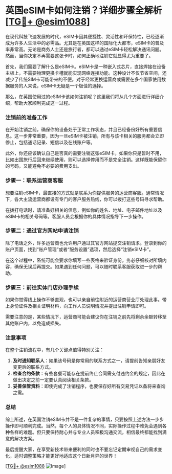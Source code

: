# 英国eSIM卡如何注销？详细步骤全解析[[TG💪+ @esim1088](https://t.me/s/esim1088)]

在现代科技飞速发展的时代，eSIM卡因其便捷性、灵活性和环保特性，已经逐渐成为许多人生活中的必需品。尤其是在英国这样的国际化大都市，eSIM卡的普及率非常高。无论是商务人士还是旅行者，都可以通过eSIM卡轻松解决通讯问题。然而，当你决定不再需要这张卡时，如何正确地注销它就显得尤为重要了。

首先，我们需要了解什么是eSIM卡。eSIM卡是一种嵌入式芯片，直接焊接在设备主板上，不需要物理更换卡槽就能实现网络连接功能。这种设计不仅节省空间，还减少了传统SIM卡可能带来的不便。对于经常更换运营商或需要在多个国家使用数据服务的人来说，eSIM卡无疑是一个极佳的选择。

那么，在英国使用过的eSIM卡该如何注销呢？这里我们将从几个方面进行详细介绍，帮助大家顺利完成这一过程。

### 注销前的准备工作

在开始注销之前，确保你的设备处于正常工作状态，并且已经备份好所有重要信息。这一步非常重要，因为一旦eSIM卡被注销，所有与该卡相关的服务都会立即停止，包括通话记录、短信以及在线账户等。

此外，你还应该确认自己是否真的需要注销这张eSIM卡。如果你只是暂时不用，比如出国旅行后回来继续使用，则可以选择停用而不是完全注销。这样既能保留你的号码，又能避免不必要的费用支出。

### 步骤一：联系运营商客服

想要注销eSIM卡，最直接的方式就是联系为你提供服务的运营商客服。通常情况下，各大主流运营商都设有专门的客户服务热线，你可以拨打这些号码寻求帮助。

在拨打电话时，请准备好相关的信息，例如你的姓名、地址、电子邮件地址以及eSIM卡的相关号码等。客服人员会根据你的具体情况指导下一步操作。

### 步骤二：通过官方网站申请注销

除了电话之外，许多运营商也允许用户通过其官方网站提交注销请求。登录到你的账户页面，找到“账户管理”或者“服务设置”选项，然后选择“注销eSIM卡”。

在这个过程中，系统可能会要求你填写一些表格来验证身份。务必仔细核对所填内容，确保无误后再提交。如果遇到任何问题，可以随时联系客服获取进一步的帮助。

### 步骤三：前往实体门店办理手续

如果你觉得线上操作不够直观，也可以亲自前往附近的运营商营业厅处理此事。带上身份证件及相关证明材料，向工作人员说明情况并提出注销申请即可。

需要注意的是，某些情况下，运营商可能会建议你在注销之前先将剩余余额转移至其他账户内，以免造成损失。

### 注意事项

在整个注销流程中，有几个关键点值得特别关注：

1. **及时通知联系人**：如果该号码是你常用的联系方式之一，请提前告知亲朋好友变更后的联系方式。
2. **检查合约条款**：有些套餐可能存在提前终止合同需支付违约金的规定，因此在做出决定之前一定要认真阅读相关条款。
3. **妥善保管资料**：即使完成了注销程序，也要保存好所有交易凭证以备将来查询之需。

### 总结

综上所述，在英国注销eSIM卡并不是一件复杂的事情，只要按照上述方法一步步操作即可顺利完成。当然，每个人的具体情况不同，实际操作过程中难免会遇到各种各样的难题。但只要保持耐心并与专业人员积极沟通交流，相信最终都能找到满意的解决方案。

最后提醒大家，在享受新技术带来便利的同时也不要忘记定期审视自己的需求变化，适时调整策略才能更好地适应这个日新月异的世界！

[[TG💪+ @esim1088](https://t.me/s/esim1088) ![Image](https://i.postimg.cc/4NQfJmqS/Snipaste-2025-05-13-00-14-12.png)]